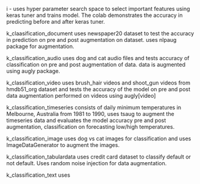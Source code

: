 
i - uses hyper parameter search space to select important features using keras tuner and trains model. The colab demonstrates the accuracy in predicting before and after keras tuner.

k_claasification_document uses newspaper20 dataset to test the accuracy in prediction on pre and post augmentation on dataset. uses nlpaug package for augmentation.

k_classification_audio uses dog and cat audio files and tests accuracy of classification on pre and post augmentation of data. data is augmented using augly package.

k_classification_video uses brush_hair videos and shoot_gun videos from hmdb51_org dataset and tests the accuracy of the model on pre and post data augmentation performed on videos using augly[video]

k_classification_timeseries consists of daily minimum temperatures in Melbourne, Australia from 1981 to 1990, uses tsaug to augment the timeseries data and evaluates the model accuracy pre and post augmentation, classification on forecasting low/high temperatures.

k_classification_image uses dog vs cat images for classification and uses ImageDataGenerator to augment the images.

k_classification_tabulardata uses credit card dataset to classify default or not default. Uses random noise injection for data augmentation.

k_classification_text uses 
